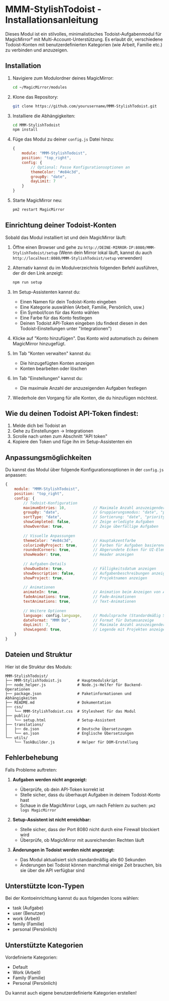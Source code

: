 # MMM-StylishTodoist - Installationsanleitung

Dieses Modul ist ein stilvolles, minimalistisches Todoist-Aufgabenmodul für MagicMirror² mit Multi-Account-Unterstützung. Es erlaubt dir, verschiedene Todoist-Konten mit benutzerdefinierten Kategorien (wie Arbeit, Familie etc.) zu verbinden und anzuzeigen.

## Installation

1. Navigiere zum Modulordner deines MagicMirror:
   ```bash
   cd ~/MagicMirror/modules
   ```

2. Klone das Repository:
   ```bash
   git clone https://github.com/yourusername/MMM-StylishTodoist.git
   ```

3. Installiere die Abhängigkeiten:
   ```bash
   cd MMM-StylishTodoist
   npm install
   ```

4. Füge das Modul zu deiner `config.js` Datei hinzu:
   ```javascript
   {
       module: "MMM-StylishTodoist",
       position: "top_right",
       config: {
           // Optional: Passe Konfigurationsoptionen an
           themeColor: "#e84c3d",
           groupBy: "date",
           dayLimit: 7
       }
   }
   ```

5. Starte MagicMirror neu:
   ```bash
   pm2 restart MagicMirror
   ```

## Einrichtung deiner Todoist-Konten

Sobald das Modul installiert ist und dein MagicMirror läuft:

1. Öffne einen Browser und gehe zu `http://DEINE-MIRROR-IP:8080/MMM-StylishTodoist/setup`
   (Wenn dein Mirror lokal läuft, kannst du auch `http://localhost:8080/MMM-StylishTodoist/setup` verwenden)

2. Alternativ kannst du im Modulverzeichnis folgenden Befehl ausführen, der dir den Link anzeigt:
   ```bash
   npm run setup
   ```

3. Im Setup-Assistenten kannst du:
   - Einen Namen für dein Todoist-Konto eingeben
   - Eine Kategorie auswählen (Arbeit, Familie, Persönlich, usw.)
   - Ein Symbol/Icon für das Konto wählen
   - Eine Farbe für das Konto festlegen
   - Deinen Todoist API-Token eingeben (du findest diesen in den Todoist-Einstellungen unter "Integrationen")

4. Klicke auf "Konto hinzufügen". Das Konto wird automatisch zu deinem MagicMirror hinzugefügt.

5. Im Tab "Konten verwalten" kannst du:
   - Die hinzugefügten Konten anzeigen
   - Konten bearbeiten oder löschen

6. Im Tab "Einstellungen" kannst du:
   - Die maximale Anzahl der anzuzeigenden Aufgaben festlegen

7. Wiederhole den Vorgang für alle Konten, die du hinzufügen möchtest.

## Wie du deinen Todoist API-Token findest:

1. Melde dich bei Todoist an
2. Gehe zu Einstellungen → Integrationen
3. Scrolle nach unten zum Abschnitt "API token"
4. Kopiere den Token und füge ihn im Setup-Assistenten ein

## Anpassungsmöglichkeiten

Du kannst das Modul über folgende Konfigurationsoptionen in der `config.js` anpassen:

```javascript
{
    module: "MMM-StylishTodoist",
    position: "top_right",
    config: {
        // Todoist-Konfiguration
        maximumEntries: 10,            // Maximale Anzahl anzuzeigender Aufgaben
        groupBy: "date",               // Gruppierungsmodus: "date", "project", "priority", "none"
        sortType: "date",              // Sortierung: "date", "priority", "project"
        showCompleted: false,          // Zeige erledigte Aufgaben
        showOverdue: true,             // Zeige überfällige Aufgaben
        
        // Visuelle Anpassungen
        themeColor: "#e84c3d",         // Hauptakzentfarbe
        colorizeByProject: true,       // Farben für Aufgaben basierend auf Projekt anwenden
        roundedCorners: true,          // Abgerundete Ecken für UI-Elemente 
        showHeader: true,              // Header anzeigen
        
        // Aufgaben-Details
        showDueDate: true,             // Fälligkeitsdatum anzeigen
        showDescription: false,        // Aufgabenbeschreibungen anzeigen
        showProject: true,             // Projektnamen anzeigen
        
        // Animationen
        animateIn: true,               // Animation beim Anzeigen von Aufgaben
        fadeAnimations: true,          // Fade-Animationen
        textAnimations: true,          // Text-Animationen
        
        // Weitere Optionen
        language: config.language,     // Modulsprache (Standardmäßig Systemsprache)
        dateFormat: "MMM Do",          // Format für Datumsanzeige
        dayLimit: 7,                   // Maximale Anzahl anzuzeigender Tage (wenn groupBy: "date")
        showLegend: true,              // Legende mit Projekten anzeigen
    }
}
```

## Dateien und Struktur

Hier ist die Struktur des Moduls:

```
MMM-StylishTodoist/
├── MMM-StylishTodoist.js       # Hauptmodulskript
├── node_helper.js              # Node.js-Helfer für Backend-Operationen
├── package.json                # Paketinformationen und Abhängigkeiten
├── README.md                   # Dokumentation
├── css/
│   └── MMM-StylishTodoist.css  # Stylesheet für das Modul
├── public/
│   └── setup.html              # Setup-Assistent
├── translations/
│   ├── de.json                 # Deutsche Übersetzungen
│   └── en.json                 # Englische Übersetzungen
└── utils/
    └── TaskBuilder.js          # Helper für DOM-Erstellung
```

## Fehlerbehebung

Falls Probleme auftreten:

1. **Aufgaben werden nicht angezeigt:**
   - Überprüfe, ob dein API-Token korrekt ist
   - Stelle sicher, dass du überhaupt Aufgaben in deinem Todoist-Konto hast
   - Schaue in die MagicMirror Logs, um nach Fehlern zu suchen: `pm2 logs MagicMirror`

2. **Setup-Assistent ist nicht erreichbar:**
   - Stelle sicher, dass der Port 8080 nicht durch eine Firewall blockiert wird
   - Überprüfe, ob MagicMirror mit ausreichenden Rechten läuft

3. **Änderungen in Todoist werden nicht angezeigt:**
   - Das Modul aktualisiert sich standardmäßig alle 60 Sekunden
   - Änderungen bei Todoist können manchmal einige Zeit brauchen, bis sie über die API verfügbar sind

## Unterstützte Icon-Typen

Bei der Kontoeinrichtung kannst du aus folgenden Icons wählen:
- task (Aufgabe)
- user (Benutzer)
- work (Arbeit)
- family (Familie)
- personal (Persönlich)

## Unterstützte Kategorien

Vordefinierte Kategorien:
- Default
- Work (Arbeit)
- Family (Familie)
- Personal (Persönlich)

Du kannst auch eigene benutzerdefinierte Kategorien erstellen!